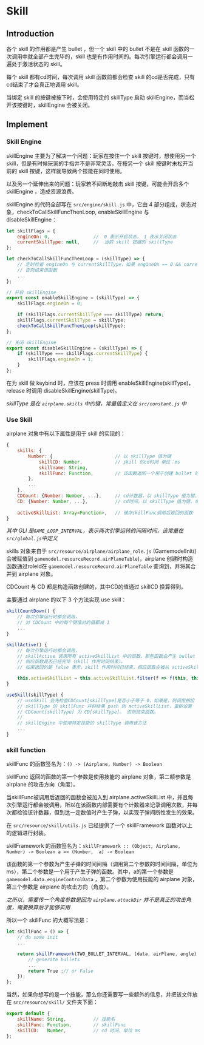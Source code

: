 # Skill

## Introduction

各个 skill 的作用都是产生 bullet ，但一个 skill 中的 bullet 不是在 skill 函数的一次调用中就全部产生完毕的，skill 也是有作用时间的。每次引擎运行都会调用一遍处于激活状态的 skill。

每个 skill 都有cd时间，每次调用 skill 函数前都会检查 skill 的cd是否完成，只有cd结束了才会真正地调用 skill。

当绑定 skill 的按键被按下时，会使用特定的 skillType 启动 skillEngine，而当松开该按键时，skillEngine 会被关闭。

## Implement

### Skill Engine

skillEngine 主要为了解决一个问题：玩家在按住一个 skill 按键时，想使用另一个 skill，但是有时候玩家的手指并不是非常灵活，在按另一个 skill 按键时未松开当前的 skill 按键，这样就导致两个技能在同时使用。

以及另一个延伸出来的问题：玩家若不间断地敲击 skill 按键，可能会开启多个 skillEngine ，造成资源浪费。

skillEngine 的代码全部写在 `src/engine/skill.js` 中，它由 4 部分组成，状态对象，checkToCallSkillFuncThenLoop, enableSkillEngine 与 disableSkillEngine：

```javascript
let skillFlags = {
    engineOn: 0,                //  0 表示开启状态， 1 表示关闭状态
    currentSkillType: null,     //  当前 skill 按键的 skillType
};

let checkToCallSkillFuncThenLoop = (skillType) => {
    // 定时检查 engineOn 与 currentSkillType，如果 engineOn == 0 && currentSkillType == skillType，则使用技能
    // 否则结束该函数
    ...
};

// 开启 skillEngine
export const enableSkillEngine = (skillType) => {
    skillFlags.engineOn = 0;

    if (skillFlags.currentSkillType === skillType) return;
    skillFlags.currentSkillType = skillType;
    checkToCallSkillFuncThenLoop(skillType);
};

// 关闭 skillEngine
export const disableSkillEngine = (skillType) => {
    if (skillType === skillFlags.currentSkillType) {
        skillFlags.engineOn = 1;
    }
};
```

在为 skill 做 keybind 时，应该在 press 时调用 enableSkillEngine(skillType)，release 时调用 disableSkillEngine(skillType)。

*skillType 是在 `airplane.skills` 中的键，常量值定义在 `src/constant.js` 中*

### Use Skill

airplane 对象中有以下属性是用于 skill 的实现的：

```javascript
{
    skills: {
        Number: {                       // 以 skillType 值为键
            skillCD: Number,            // skill 的cd时间 单位：ms
            skillname: String,
            skillFunc: Function,        // 该函数返回一个用于创建 bullet 的函数 
        },
        ...
    },
    CDCount: {Number: Number, ...},     // cd计数器，以 skillType 值为键，count 为值的对象
    CD: {Number: Number, ...},          // cd时间，以 skillType 值为键，单位：GLI
    
    activeSkillList: Array<Function>,   // 储存skillFunc调用后返回的函数
}
```

*其中 GLI 是`GAME_LOOP_INTERVAL`，表示两次引擎运转的间隔时间，该常量在`src/global.js`中定义*

skills 对象来自于 `src/resource/airplane/airplane_role.js` (GamemodelInit() 会被赋值到 `gamemodel.resourceRecord.airPlaneTable`)，airplane 创建时构造函数通过roleId在 `gamemodel.resourceRecord.airPlaneTable` 查询到，并将其合并到 airplane 对象。

CDCount 与 CD 都是构造函数创建的，其中CD的值通过 skillCD 换算得到。

主要通过 airplane 的以下 3 个方法实现 use skill：

```javascript
skillCountDown() {
    // 每次引擎运行时都会调用，
    // 对 CDCount 中的每个键值对的值都减 1
    ...
}

skillActive() {
    // 每次引擎运行时都会调用，
    // skillActive 调用所有 activeSkillList 中的函数，那些函数会产生 bullet 并且一定会返回一个 boolean 值，表示 
    // 相应函数是否已经完毕（skill 作用时间结束）。
    // 如果返回的是 false 表示，skill 作用时间已结束，相应函数会被从 activeSkillList 中删除。

    this.activeSkillList = this.activeSkillList.filter(f => f(this, this.attackDir + Math.PI * 3 / 2));
}

useSkill(skillType) {
    // useSkill 会先检查CDCount[skillType]是否小于等于 0，如果是，则调用相应
    // skillType 的 skillFunc 并将结果 push 到 activeSkillList，重新设置
    // CDCount[skillType] 为 CD[skillType]。 否则结束函数。
    //
    // skillEngine 中使用特定技能的 skillType 调用该方法
    ...
}
```

### skill function

skillFunc 的函数签名为：`() -> (Airplane, Number) -> Boolean`

skillFunc 返回的函数的第一个参数是使用技能的 airplane 对象，第二额参数是 airplane 的攻击方向（角度）。

当skillFunc被调用后返回的函数会被加入到 airplane.activeSkillList 中，并且每次引擎运行都会被调用，所以在该函数内部需要有个计数器来记录调用次数，并每次都检验该计数器，但到达一定数值时产生子弹，以实现子弹间断性发生的效果。

在 `src/resource/skill/utils.js` 已经提供了一个 skillFramework 函数对以上的逻辑进行封装。

skillFramework 的函数签名为：`skillFramework :: (Object, Airplane, Number) -> Boolean a => (Number,  a) -> Boolean`

该函数的第一个参数为产生子弹的时间间隔（调用第二个参数的时间间隔，单位为 ms），第二个参数是一个用于产生子弹的函数。其中，a的第一个参数是 `gamemodel.data.engineControlData` ，第二个参数为使用技能的 airplane 对象，第三个参数是 airplane 的攻击方向（角度）。

*之所以，需要传一个角度参数是因为 `airplane.attackDir` 并不是真正的攻击角度，需要换算后才能够实用*

所以一个 skillFunc 的大概写法是：

```javascript
let skillFunc = () => {
    // do some init
    ...

    return skillFramework(TWO_BULLET_INTERVAL, (data, airPlane, angle) => {
        // generate bullets
        ...
        return True ;// or False
    });
};
```

当然，如果你想写的是一个技能，那么你还需要写一些额外的信息，并把该文件放在 `src/resource/skill/` 文件夹下面：

```javascript
export default {
    skillName: String,          // 技能名
    skillFunc: Function,        // skillFunc
    skillCD:   Number,          // cd 时间，单位 ms
};
```


